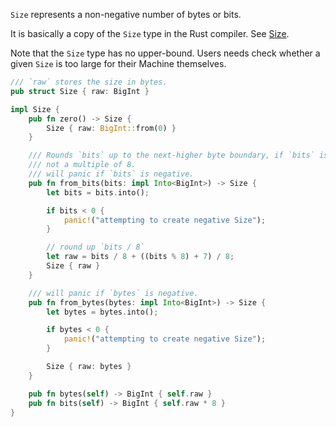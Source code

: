 `Size` represents a non-negative number of bytes or bits.

It is basically a copy of the `Size` type in the Rust compiler.
See [Size](https://doc.rust-lang.org/nightly/nightly-rustc/rustc_target/abi/struct.Size.html).

Note that the `Size` type has no upper-bound.
Users needs check whether a given `Size` is too large for their Machine themselves.

```rust
/// `raw` stores the size in bytes.
pub struct Size { raw: BigInt }

impl Size {
    pub fn zero() -> Size {
        Size { raw: BigInt::from(0) }
    }

    /// Rounds `bits` up to the next-higher byte boundary, if `bits` is
    /// not a multiple of 8.
    /// will panic if `bits` is negative.
    pub fn from_bits(bits: impl Into<BigInt>) -> Size {
        let bits = bits.into();

        if bits < 0 {
            panic!("attempting to create negative Size");
        }

        // round up `bits / 8`
        let raw = bits / 8 + ((bits % 8) + 7) / 8;
        Size { raw }
    }

    /// will panic if `bytes` is negative.
    pub fn from_bytes(bytes: impl Into<BigInt>) -> Size {
        let bytes = bytes.into();

        if bytes < 0 {
            panic!("attempting to create negative Size");
        }

        Size { raw: bytes }
    }

    pub fn bytes(self) -> BigInt { self.raw }
    pub fn bits(self) -> BigInt { self.raw * 8 }
}
```
